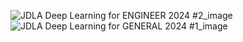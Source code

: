 ![JDLA Deep Learning for ENGINEER 2024 #2_image](https://github.com/user-attachments/assets/9d56f63b-cf96-422c-bfc8-2062911ffba6)
![JDLA Deep Learning for GENERAL 2024 #1_image](https://github.com/user-attachments/assets/9796f5ed-3e3e-423f-86bc-ce9054836881)
